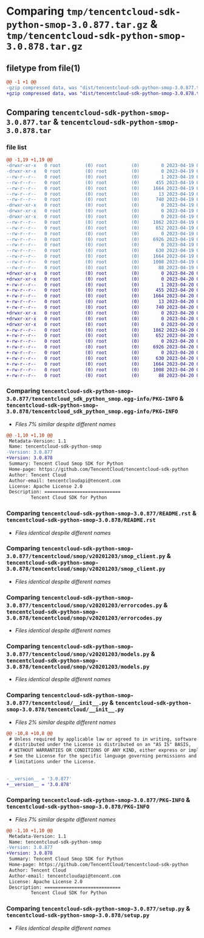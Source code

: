 # Comparing `tmp/tencentcloud-sdk-python-smop-3.0.877.tar.gz` & `tmp/tencentcloud-sdk-python-smop-3.0.878.tar.gz`

## filetype from file(1)

```diff
@@ -1 +1 @@
-gzip compressed data, was "dist/tencentcloud-sdk-python-smop-3.0.877.tar", last modified: Wed Apr 19 09:27:34 2023, max compression
+gzip compressed data, was "dist/tencentcloud-sdk-python-smop-3.0.878.tar", last modified: Thu Apr 20 00:41:07 2023, max compression
```

## Comparing `tencentcloud-sdk-python-smop-3.0.877.tar` & `tencentcloud-sdk-python-smop-3.0.878.tar`

### file list

```diff
@@ -1,19 +1,19 @@
-drwxr-xr-x   0 root         (0) root         (0)        0 2023-04-19 09:27:34.000000 tencentcloud-sdk-python-smop-3.0.877/
-drwxr-xr-x   0 root         (0) root         (0)        0 2023-04-19 09:27:34.000000 tencentcloud-sdk-python-smop-3.0.877/tencentcloud_sdk_python_smop.egg-info/
--rw-r--r--   0 root         (0) root         (0)        1 2023-04-19 09:27:34.000000 tencentcloud-sdk-python-smop-3.0.877/tencentcloud_sdk_python_smop.egg-info/dependency_links.txt
--rw-r--r--   0 root         (0) root         (0)      455 2023-04-19 09:27:34.000000 tencentcloud-sdk-python-smop-3.0.877/tencentcloud_sdk_python_smop.egg-info/SOURCES.txt
--rw-r--r--   0 root         (0) root         (0)     1664 2023-04-19 09:27:34.000000 tencentcloud-sdk-python-smop-3.0.877/tencentcloud_sdk_python_smop.egg-info/PKG-INFO
--rw-r--r--   0 root         (0) root         (0)       13 2023-04-19 09:27:34.000000 tencentcloud-sdk-python-smop-3.0.877/tencentcloud_sdk_python_smop.egg-info/top_level.txt
--rw-r--r--   0 root         (0) root         (0)      740 2023-04-19 09:27:33.000000 tencentcloud-sdk-python-smop-3.0.877/README.rst
-drwxr-xr-x   0 root         (0) root         (0)        0 2023-04-19 09:27:34.000000 tencentcloud-sdk-python-smop-3.0.877/tencentcloud/
-drwxr-xr-x   0 root         (0) root         (0)        0 2023-04-19 09:27:34.000000 tencentcloud-sdk-python-smop-3.0.877/tencentcloud/smop/
-drwxr-xr-x   0 root         (0) root         (0)        0 2023-04-19 09:27:34.000000 tencentcloud-sdk-python-smop-3.0.877/tencentcloud/smop/v20201203/
--rw-r--r--   0 root         (0) root         (0)     1862 2023-04-19 09:27:33.000000 tencentcloud-sdk-python-smop-3.0.877/tencentcloud/smop/v20201203/smop_client.py
--rw-r--r--   0 root         (0) root         (0)      652 2023-04-19 09:27:33.000000 tencentcloud-sdk-python-smop-3.0.877/tencentcloud/smop/v20201203/errorcodes.py
--rw-r--r--   0 root         (0) root         (0)        0 2023-04-19 09:27:33.000000 tencentcloud-sdk-python-smop-3.0.877/tencentcloud/smop/v20201203/__init__.py
--rw-r--r--   0 root         (0) root         (0)     6926 2023-04-19 09:27:33.000000 tencentcloud-sdk-python-smop-3.0.877/tencentcloud/smop/v20201203/models.py
--rw-r--r--   0 root         (0) root         (0)        0 2023-04-19 09:27:33.000000 tencentcloud-sdk-python-smop-3.0.877/tencentcloud/smop/__init__.py
--rw-r--r--   0 root         (0) root         (0)      630 2023-04-19 09:27:33.000000 tencentcloud-sdk-python-smop-3.0.877/tencentcloud/__init__.py
--rw-r--r--   0 root         (0) root         (0)     1664 2023-04-19 09:27:34.000000 tencentcloud-sdk-python-smop-3.0.877/PKG-INFO
--rw-r--r--   0 root         (0) root         (0)     1008 2023-04-19 09:27:33.000000 tencentcloud-sdk-python-smop-3.0.877/setup.py
--rw-r--r--   0 root         (0) root         (0)       88 2023-04-19 09:27:34.000000 tencentcloud-sdk-python-smop-3.0.877/setup.cfg
+drwxr-xr-x   0 root         (0) root         (0)        0 2023-04-20 00:41:07.000000 tencentcloud-sdk-python-smop-3.0.878/
+drwxr-xr-x   0 root         (0) root         (0)        0 2023-04-20 00:41:07.000000 tencentcloud-sdk-python-smop-3.0.878/tencentcloud_sdk_python_smop.egg-info/
+-rw-r--r--   0 root         (0) root         (0)        1 2023-04-20 00:41:07.000000 tencentcloud-sdk-python-smop-3.0.878/tencentcloud_sdk_python_smop.egg-info/dependency_links.txt
+-rw-r--r--   0 root         (0) root         (0)      455 2023-04-20 00:41:07.000000 tencentcloud-sdk-python-smop-3.0.878/tencentcloud_sdk_python_smop.egg-info/SOURCES.txt
+-rw-r--r--   0 root         (0) root         (0)     1664 2023-04-20 00:41:07.000000 tencentcloud-sdk-python-smop-3.0.878/tencentcloud_sdk_python_smop.egg-info/PKG-INFO
+-rw-r--r--   0 root         (0) root         (0)       13 2023-04-20 00:41:07.000000 tencentcloud-sdk-python-smop-3.0.878/tencentcloud_sdk_python_smop.egg-info/top_level.txt
+-rw-r--r--   0 root         (0) root         (0)      740 2023-04-20 00:41:07.000000 tencentcloud-sdk-python-smop-3.0.878/README.rst
+drwxr-xr-x   0 root         (0) root         (0)        0 2023-04-20 00:41:07.000000 tencentcloud-sdk-python-smop-3.0.878/tencentcloud/
+drwxr-xr-x   0 root         (0) root         (0)        0 2023-04-20 00:41:07.000000 tencentcloud-sdk-python-smop-3.0.878/tencentcloud/smop/
+drwxr-xr-x   0 root         (0) root         (0)        0 2023-04-20 00:41:07.000000 tencentcloud-sdk-python-smop-3.0.878/tencentcloud/smop/v20201203/
+-rw-r--r--   0 root         (0) root         (0)     1862 2023-04-20 00:41:07.000000 tencentcloud-sdk-python-smop-3.0.878/tencentcloud/smop/v20201203/smop_client.py
+-rw-r--r--   0 root         (0) root         (0)      652 2023-04-20 00:41:07.000000 tencentcloud-sdk-python-smop-3.0.878/tencentcloud/smop/v20201203/errorcodes.py
+-rw-r--r--   0 root         (0) root         (0)        0 2023-04-20 00:41:07.000000 tencentcloud-sdk-python-smop-3.0.878/tencentcloud/smop/v20201203/__init__.py
+-rw-r--r--   0 root         (0) root         (0)     6926 2023-04-20 00:41:07.000000 tencentcloud-sdk-python-smop-3.0.878/tencentcloud/smop/v20201203/models.py
+-rw-r--r--   0 root         (0) root         (0)        0 2023-04-20 00:41:07.000000 tencentcloud-sdk-python-smop-3.0.878/tencentcloud/smop/__init__.py
+-rw-r--r--   0 root         (0) root         (0)      630 2023-04-20 00:41:07.000000 tencentcloud-sdk-python-smop-3.0.878/tencentcloud/__init__.py
+-rw-r--r--   0 root         (0) root         (0)     1664 2023-04-20 00:41:07.000000 tencentcloud-sdk-python-smop-3.0.878/PKG-INFO
+-rw-r--r--   0 root         (0) root         (0)     1008 2023-04-20 00:41:07.000000 tencentcloud-sdk-python-smop-3.0.878/setup.py
+-rw-r--r--   0 root         (0) root         (0)       88 2023-04-20 00:41:07.000000 tencentcloud-sdk-python-smop-3.0.878/setup.cfg
```

### Comparing `tencentcloud-sdk-python-smop-3.0.877/tencentcloud_sdk_python_smop.egg-info/PKG-INFO` & `tencentcloud-sdk-python-smop-3.0.878/tencentcloud_sdk_python_smop.egg-info/PKG-INFO`

 * *Files 7% similar despite different names*

```diff
@@ -1,10 +1,10 @@
 Metadata-Version: 1.1
 Name: tencentcloud-sdk-python-smop
-Version: 3.0.877
+Version: 3.0.878
 Summary: Tencent Cloud Smop SDK for Python
 Home-page: https://github.com/TencentCloud/tencentcloud-sdk-python
 Author: Tencent Cloud
 Author-email: tencentcloudapi@tencent.com
 License: Apache License 2.0
 Description: ============================
         Tencent Cloud SDK for Python
```

### Comparing `tencentcloud-sdk-python-smop-3.0.877/README.rst` & `tencentcloud-sdk-python-smop-3.0.878/README.rst`

 * *Files identical despite different names*

### Comparing `tencentcloud-sdk-python-smop-3.0.877/tencentcloud/smop/v20201203/smop_client.py` & `tencentcloud-sdk-python-smop-3.0.878/tencentcloud/smop/v20201203/smop_client.py`

 * *Files identical despite different names*

### Comparing `tencentcloud-sdk-python-smop-3.0.877/tencentcloud/smop/v20201203/errorcodes.py` & `tencentcloud-sdk-python-smop-3.0.878/tencentcloud/smop/v20201203/errorcodes.py`

 * *Files identical despite different names*

### Comparing `tencentcloud-sdk-python-smop-3.0.877/tencentcloud/smop/v20201203/models.py` & `tencentcloud-sdk-python-smop-3.0.878/tencentcloud/smop/v20201203/models.py`

 * *Files identical despite different names*

### Comparing `tencentcloud-sdk-python-smop-3.0.877/tencentcloud/__init__.py` & `tencentcloud-sdk-python-smop-3.0.878/tencentcloud/__init__.py`

 * *Files 2% similar despite different names*

```diff
@@ -10,8 +10,8 @@
 # Unless required by applicable law or agreed to in writing, software
 # distributed under the License is distributed on an "AS IS" BASIS,
 # WITHOUT WARRANTIES OR CONDITIONS OF ANY KIND, either express or implied.
 # See the License for the specific language governing permissions and
 # limitations under the License.
 
 
-__version__ = '3.0.877'
+__version__ = '3.0.878'
```

### Comparing `tencentcloud-sdk-python-smop-3.0.877/PKG-INFO` & `tencentcloud-sdk-python-smop-3.0.878/PKG-INFO`

 * *Files 7% similar despite different names*

```diff
@@ -1,10 +1,10 @@
 Metadata-Version: 1.1
 Name: tencentcloud-sdk-python-smop
-Version: 3.0.877
+Version: 3.0.878
 Summary: Tencent Cloud Smop SDK for Python
 Home-page: https://github.com/TencentCloud/tencentcloud-sdk-python
 Author: Tencent Cloud
 Author-email: tencentcloudapi@tencent.com
 License: Apache License 2.0
 Description: ============================
         Tencent Cloud SDK for Python
```

### Comparing `tencentcloud-sdk-python-smop-3.0.877/setup.py` & `tencentcloud-sdk-python-smop-3.0.878/setup.py`

 * *Files identical despite different names*

